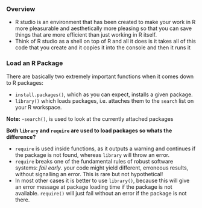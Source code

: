 ### Overview
* R studio is an environment that has been created to make your work in R more pleasurable and aesthetically more pleasing so that you can save things that are more efficient than just working in R itself.
* Think of R studio as a shell on top of R and all it does is it takes all of this code that you create and it copies it into the console and then it runs it 

### Load an R Package
There are basically two extremely important functions when it comes down to R packages:

- `install.packages()`, which as you can expect, installs a given package.
- `library()` which loads packages, i.e. attaches them to the `search` list on your R workspace.

**Note:**
  -`search()`, is used to look at the currently attached packages

**Both `library` and `require` are used to load packages so whats the difference?**

- `require` is used inside functions, as it outputs a warning and continues if the package is not found, whereas `library` will throw an error. 
- `require` breaks one of the fundamental rules of robust software systems: _fail early_. your code might yield different, erroneous results, without signalling an error. This is rare but not hypothetical! 
- In most other cases it is better to use `library()`, because this will give an error message at package loading time if the package is not available. `require()` will just fail without an error if the package is not there.
  

